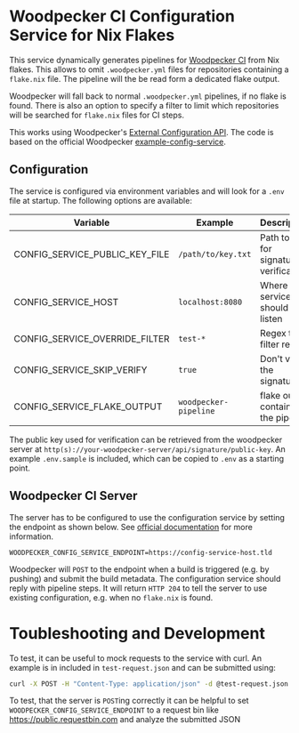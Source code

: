 # Woodpecker CI Configuration Service for Nix Flakes

This service dynamically generates pipelines for [Woodpecker CI](TODO) from
Nix flakes. This allows to omit `.woodpecker.yml` files for repositories
containing a `flake.nix` file. The pipeline will the be read form a dedicated
flake output.

Woodpecker will fall back to normal `.woodpecker.yml` pipelines, if no flake is
found. There is also an option to specify a filter to limit which repositories
will be searched for `flake.nix` files for CI steps.

This works using Woodpecker's [External Configuration
API](https://woodpecker-ci.org/docs/administration/external-configuration-api).
The code is based on the official Woodpecker
[example-config-service](https://github.com/woodpecker-ci/example-config-service).

## Configuration

The service is configured via environment variables and will look for a `.env`
file at startup. The following options are available:

| Variable                       | Example               | Description                            |
|--------------------------------|-----------------------|----------------------------------------|
| CONFIG_SERVICE_PUBLIC_KEY_FILE | `/path/to/key.txt`    | Path to key for signature verification |
| CONFIG_SERVICE_HOST            | `localhost:8080`      | Where the service should listen        |
| CONFIG_SERVICE_OVERRIDE_FILTER | `test-*`              | Regex to filter repos                  |
| CONFIG_SERVICE_SKIP_VERIFY     | `true`                | Don't verify the signature.            |
| CONFIG_SERVICE_FLAKE_OUTPUT    | `woodpecker-pipeline` | flake output containing the pipeline   |

The public key used for verification can be retrieved from the woodpecker server
at `http(s)://your-woodpecker-server/api/signature/public-key`. An example
`.env.sample` is included, which can be copied to `.env` as a starting point.


## Woodpecker CI Server

The server has to be configured to use the configuration service by setting the
endpoint as shown below. See [official
documentation](https://woodpecker-ci.org/docs/administration/external-configuration-api)
for more information.

```
WOODPECKER_CONFIG_SERVICE_ENDPOINT=https://config-service-host.tld
```

Woodpecker will `POST` to the endpoint when a build is triggered (e.g. by
pushing) and submit the build metadata. The configuration service should reply
with pipeline steps. It will return `HTTP 204` to tell the server to use
existing configuration, e.g. when no `flake.nix` is found.

# Toubleshooting and Development

To test, it can be useful to mock requests to the service with curl. An example
is in included in `test-request.json` and can be submitted using:

```sh
curl -X POST -H "Content-Type: application/json" -d @test-request.json 127.0.0.1:8000
```

To test, that the server is `POST`ing correctly it can be helpful to set
`WOODPECKER_CONFIG_SERVICE_ENDPOINT` to a request bin like
https://public.requestbin.com and analyze the submitted JSON
